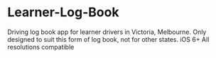 Learner-Log-Book
================

Driving log book app for learner drivers in Victoria, Melbourne. 
Only designed to suit this form of log book, not for other states.
iOS 6+
All resolutions compatible
